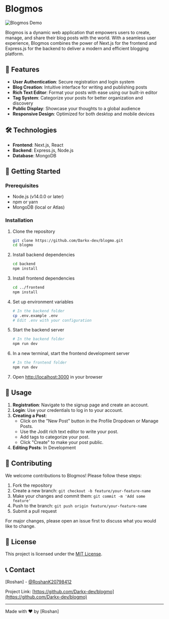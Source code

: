 # Blogmos

![Blogmos Demo](demo.gif)

Blogmos is a dynamic web application that empowers users to create, manage, and share their blog posts with the world. With a seamless user experience, Blogmos combines the power of Next.js for the frontend and Express.js for the backend to deliver a modern and efficient blogging platform.

## 🚀 Features

- **User Authentication**: Secure registration and login system
- **Blog Creation**: Intuitive interface for writing and publishing posts
- **Rich Text Editor**: Format your posts with ease using our built-in editor
- **Tag System**: Categorize your posts for better organization and discovery
- **Public Display**: Showcase your thoughts to a global audience
- **Responsive Design**: Optimized for both desktop and mobile devices

## 🛠️ Technologies

- **Frontend**: Next.js, React
- **Backend**: Express.js, Node.js
- **Database**: MongoDB

## 🏁 Getting Started

### Prerequisites

- Node.js (v14.0.0 or later)
- npm or yarn
- MongoDB (local or Atlas)

### Installation

1. Clone the repository
   ```bash
   git clone https://github.com/Darkx-dev/blogmo.git
   cd blogmo
   ```

2. Install backend dependencies
   ```bash
   cd backend
   npm install
   ```

3. Install frontend dependencies
   ```bash
   cd ../frontend
   npm install
   ```

4. Set up environment variables
   ```bash
   # In the backend folder
   cp .env.example .env
   # Edit .env with your configuration
   ```

5. Start the backend server
   ```bash
   # In the backend folder
   npm run dev
   ```

6. In a new terminal, start the frontend development server
   ```bash
   # In the frontend folder
   npm run dev
   ```

7. Open [http://localhost:3000](http://localhost:3000) in your browser

## 📘 Usage

1. **Registration**: Navigate to the signup page and create an account.
2. **Login**: Use your credentials to log in to your account.
3. **Creating a Post**: 
   - Click on the "New Post" button in the Profile Dropdown or Manage Posts.
   - Use the Jodit rich text editor to write your post.
   - Add tags to categorize your post.
   - Click "Create" to make your post public.
4. **Editing Posts**: In Development

## 🤝 Contributing

We welcome contributions to Blogmos! Please follow these steps:

1. Fork the repository
2. Create a new branch: `git checkout -b feature/your-feature-name`
3. Make your changes and commit them: `git commit -m 'Add some feature'`
4. Push to the branch: `git push origin feature/your-feature-name`
5. Submit a pull request

For major changes, please open an issue first to discuss what you would like to change.

## 📄 License

This project is licensed under the [MIT License](LICENSE).

## 📞 Contact

[Roshan] - [@RoshanK20798412](https://twitter.com/RoshanK20798412)

Project Link: [https://github.com/Darkx-dev/blogmo](https://github.com/Darkx-dev/blogmo)

---

Made with ❤️ by [Roshan]
